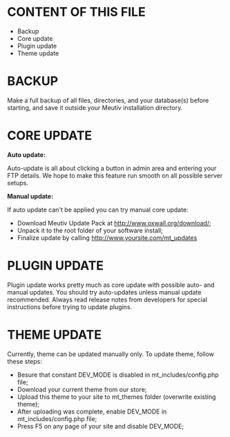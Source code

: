 # CONTENT OF THIS FILE

* Backup
* Core update
* Plugin update
* Theme update

# BACKUP

Make a full backup of all files, directories, and your database(s) before
starting, and save it outside your Meutiv installation directory.

# CORE UPDATE

**Auto update:**

Auto-update is all about clicking a button in admin area and entering your FTP details. We hope to make this feature run smooth on all possible server setups.

**Manual update:**

If auto update can't be applied you can try manual core update:

 - Download Meutiv Update Pack at http://www.oxwall.org/download/;
 - Unpack it to the root folder of your software install;
 - Finalize update by calling http://www.yoursite.com/mt_updates

# PLUGIN UPDATE

Plugin update works pretty much as core update with possible auto- and manual updates. You should try auto-updates unless manual update recommended. Always read release notes from developers for special instructions before trying to update plugins.

# THEME UPDATE

Currently, theme can be updated manually only. To update theme, follow these steps:

 - Besure that constant DEV_MODE is disabled in mt_includes/config.php file;
 - Download your current theme from our store;
 - Upload this theme to your site to mt_themes folder (overwrite existing theme);
 - After uploading was complete, enable DEV_MODE in mt_includes/config.php file;
 - Press F5 on any page of your site and disable DEV_MODE;



